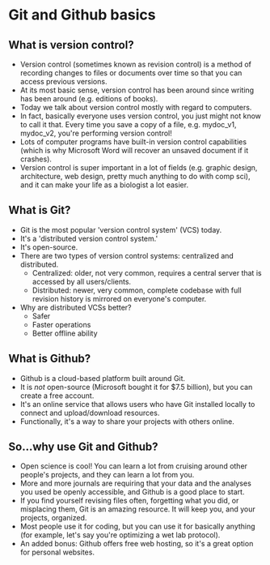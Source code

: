 # Git and Github basics

## What is version control?

- Version control (sometimes known as revision control) is a method of recording changes to files or documents over time so that you can access previous versions.
- At its most basic sense, version control has been around since writing has been around (e.g. editions of books).
- Today we talk about version control mostly with regard to computers.
- In fact, basically everyone uses version control, you just might not know to call it that. Every time you save a copy of a file, e.g. mydoc_v1, mydoc_v2, you're performing version control!
- Lots of computer programs have built-in version control capabilities (which is why Microsoft Word will recover an unsaved document if it crashes).
- Version control is super important in a lot of fields (e.g. graphic design, architecture, web design, pretty much anything to do with comp sci), and it can make your life as a biologist a lot easier.

## What is Git?
- Git is the most popular 'version control system' (VCS) today.
- It's a 'distributed version control system.'
- It's open-source.
- There are two types of version control systems: centralized and distributed.
    - Centralized: older, not very common, requires a central server that is accessed by all users/clients.
    - Distributed: newer, very common, complete codebase with full revision history is mirrored on everyone's computer.
- Why are distributed VCSs better?
    - Safer
    - Faster operations
    - Better offline ability

## What is Github?
- Github is a cloud-based platform built around Git.
- It is *not* open-source (Microsoft bought it for $7.5 billion), but you can create a free account.
- It's an online service that allows users who have Git installed locally to connect and upload/download resources.
- Functionally, it's a way to share your projects with others online.

## So...why use Git and Github?
- Open science is cool! You can learn a lot from cruising around other people's projects, and they can learn a lot from you.
- More and more journals are requiring that your data and the analyses you used be openly accessible, and Github is a good place to start.
- If you find yourself revising files often, forgetting what you did, or misplacing them, Git is an amazing resource. It will keep you, and your projects, organized.
- Most people use it for coding, but you can use it for basically anything (for example, let's say you're optimizing a wet lab protocol).
- An added bonus: Github offers free web hosting, so it's a great option for personal websites.
